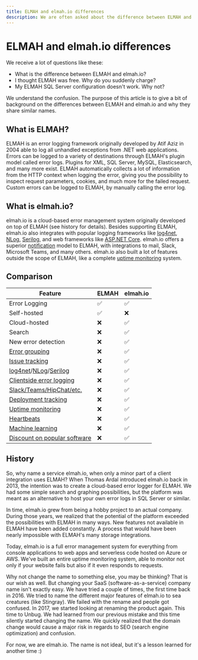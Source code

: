 ```yaml
---
title: ELMAH and elmah.io differences
description: We are often asked about the difference between ELMAH and elmah.io. The purpose of this article is to answer this and the history behind naming.
---
```


# ELMAH and elmah.io differences

We receive a lot of questions like these:

- What is the difference between ELMAH and elmah.io?
- I thought ELMAH was free. Why do you suddenly charge?
- My ELMAH SQL Server configuration doesn't work. Why not?

We understand the confusion. The purpose of this article is to give a bit of background on the differences between ELMAH and elmah.io and why they share similar names.

## What is ELMAH?

ELMAH is an error logging framework originally developed by Atif Aziz in 2004 able to log all unhandled exceptions from .NET web applications. Errors can be logged to a variety of destinations through ELMAH's plugin model called error logs. Plugins for XML, SQL Server, MySQL, Elasticsearch, and many more exist. ELMAH automatically collects a lot of information from the HTTP context when logging the error, giving you the possibility to inspect request parameters, cookies, and much more for the failed request. Custom errors can be logged to ELMAH, by manually calling the error log.

## What is elmah.io?

elmah.io is a cloud-based error management system originally developed on top of ELMAH (see history for details). Besides supporting ELMAH, elmah.io also integrates with popular logging frameworks like [log4net](logging-to-elmah-io-from-log4net.md), [NLog](logging-to-elmah-io-from-nlog.md), [Serilog](logging-to-elmah-io-from-serilog.md), and web frameworks like [ASP.NET Core](logging-to-elmah-io-from-aspnet-core.md). elmah.io offers a superior [notification](https://elmah.io/features/notifications/) model to ELMAH, with integrations to mail, Slack, Microsoft Teams, and many others. elmah.io also built a lot of features outside the scope of ELMAH, like a complete [uptime monitoring](https://elmah.io/features/uptime-monitoring/) system.

## Comparison

| Feature | ELMAH | elmah.io |
|---|---|---|
| Error Logging | ✅ | ✅ |
| Self-hosted | ✅ | ❌ |
| Cloud-hosted | ❌ | ✅ |
| Search | ❌ | ✅ |
| New error detection | ❌ | ✅ |
| [Error grouping](https://blog.elmah.io/improved-message-grouping/) | ❌ | ✅ |
| [Issue tracking](https://elmah.io/features/issue-tracking/) | ❌ | ✅ |
| [log4net](https://elmah.io/features/log4net/)/[NLog](https://elmah.io/features/nlog/)/[Serilog](https://elmah.io/features/serilog/) | ❌ | ✅ |
| [Clientside error logging](https://elmah.io/features/clientside-logging/) | ❌ | ✅ |
| [Slack/Teams/HipChat/etc.](https://elmah.io/features/appstore/) | ❌ | ✅ |
| [Deployment tracking](https://elmah.io/features/deployment-tracking/) | ❌ | ✅ |
| [Uptime monitoring](https://elmah.io/features/uptime-monitoring/) | ❌ | ✅ |
| [Heartbeats](https://elmah.io/features/heartbeats/) | ❌ | ✅ |
| [Machine learning](https://elmah.io/features/machine-learning/) | ❌ | ✅ |
| [Discount on popular software](https://elmah.io/goodiebag/) | ❌ | ✅ |

## History

So, why name a service elmah.io, when only a minor part of a client integration uses ELMAH? When Thomas Ardal introduced elmah.io back in 2013, the intention was to create a cloud-based error logger for ELMAH. We had some simple search and graphing possibilities, but the platform was meant as an alternative to host your own error logs in SQL Server or similar.

In time, elmah.io grew from being a hobby project to an actual company. During those years, we realized that the potential of the platform exceeded the possibilities with ELMAH in many ways. New features not available in ELMAH have been added constantly. A process that would have been nearly impossible with ELMAH's many storage integrations.

Today, elmah.io is a full error management system for everything from console applications to web apps and serverless code hosted on Azure or AWS. We've built an entire uptime monitoring system, able to monitor not only if your website fails but also if it even responds to requests.

Why not change the name to something else, you may be thinking? That is our wish as well. But changing your SaaS (software-as-a-service) company name isn't exactly easy. We have tried a couple of times, the first time back in 2016. We tried to name the different major features of elmah.io to sea creatures (like Stingray). We failed with the rename and people got confused. In 2017, we started looking at renaming the product again. This time to Unbug. We had learned from our previous mistake and this time silently started changing the name. We quickly realized that the domain change would cause a major risk in regards to SEO (search engine optimization) and confusion.

For now, we are elmah.io. The name is not ideal, but it's a lesson learned for another time :)